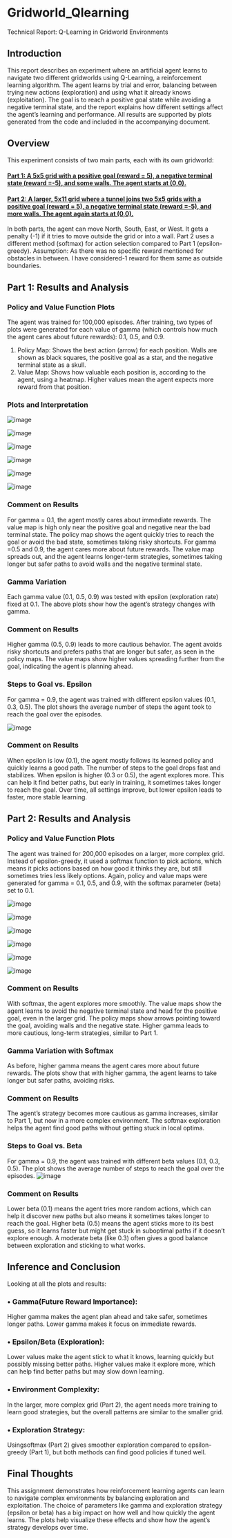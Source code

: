 # Gridworld_Qlearning 
Technical Report: Q-Learning in Gridworld Environments

## Introduction
 This report describes an experiment where an artificial agent learns to navigate two different gridworlds using
 Q-Learning, a reinforcement learning algorithm. The agent learns by trial and error, balancing between trying
 new actions (exploration) and using what it already knows (exploitation). The goal is to reach a positive
 goal state while avoiding a negative terminal state, and the report explains how different settings affect the
 agent’s learning and performance. All results are supported by plots generated from the code and included
 in the accompanying document.
## Overview
 This experiment consists of two main parts, each with its own gridworld:
 #### <ins>Part 1: A 5x5 grid with a positive goal (reward = 5), a negative terminal state (reward =-5), and some walls. The agent starts at (0,0).</ins>
 #### <ins>Part 2: A larger, 5x11 grid where a tunnel joins two 5x5 grids with a positive goal (reward = 5), a negative terminal state (reward =-5), and more walls. The agent again starts at (0,0).</ins>
 In both parts, the agent can move North, South, East, or West. It gets a penalty (-1) if it tries to move
 outside the grid or into a wall. Part 2 uses a different method (softmax) for action selection compared to
 Part 1 (epsilon-greedy).
 Assumption: As there was no specific reward mentioned for obstacles in between. I have considered-1
 reward for them same as outside boundaries.
 
## Part 1: Results and Analysis
### Policy and Value Function Plots
 The agent was trained for 100,000 episodes. After training, two types of plots were generated for each value
 of gamma (which controls how much the agent cares about future rewards): 0.1, 0.5, and 0.9.
 1. Policy Map: Shows the best action (arrow) for each position. Walls are shown as black squares, the
 positive goal as a star, and the negative terminal state as a skull.
 2. Value Map: Shows how valuable each position is, according to the agent, using a heatmap. Higher
 values mean the agent expects more reward from that position.

### Plots and Interpretation

![image](https://github.com/user-attachments/assets/6ba22f3a-2e8e-4c42-ba94-5deb3d125e62)

![image](https://github.com/user-attachments/assets/f3379679-0352-4f2e-814f-6bdeab63a532)

![image](https://github.com/user-attachments/assets/1e2960b7-134f-4b58-9d55-029a72d739e4)

![image](https://github.com/user-attachments/assets/6d8bead7-0cba-40dc-a416-afe2bbf0d35c)

![image](https://github.com/user-attachments/assets/590055a9-317c-4b74-8e11-1a5bf89972f2)

![image](https://github.com/user-attachments/assets/45108540-8d9d-46db-bfa4-829493ab89a7)


### Comment on Results
 For gamma = 0.1, the agent mostly cares about immediate rewards. The value map is high only near the
 positive goal and negative near the bad terminal state. The policy map shows the agent quickly tries to reach
 the goal or avoid the bad state, sometimes taking risky shortcuts.
 For gamma =0.5 and 0.9, the agent cares more about future rewards. The value map spreads out, and the
 agent learns longer-term strategies, sometimes taking longer but safer paths to avoid walls and the negative
 terminal state.
 
### Gamma Variation
 Each gamma value (0.1, 0.5, 0.9) was tested with epsilon (exploration rate) fixed at 0.1. The above plots
 show how the agent’s strategy changes with gamma.
 
### Comment on Results
 Higher gamma (0.5, 0.9) leads to more cautious behavior. The agent avoids risky shortcuts and prefers paths
 that are longer but safer, as seen in the policy maps. The value maps show higher values spreading further
 from the goal, indicating the agent is planning ahead.
 
### Steps to Goal vs. Epsilon
 For gamma = 0.9, the agent was trained with different epsilon values (0.1, 0.3, 0.5). The plot shows the
 average number of steps the agent took to reach the goal over the episodes.
 
![image](https://github.com/user-attachments/assets/b48762a7-358b-493e-96ea-851b06bf2270)

### Comment on Results
 When epsilon is low (0.1), the agent mostly follows its learned policy and quickly learns a good path. The
 number of steps to the goal drops fast and stabilizes.
 When epsilon is higher (0.3 or 0.5), the agent explores more. This can help it find better paths, but early
 in training, it sometimes takes longer to reach the goal. Over time, all settings improve, but lower epsilon
 leads to faster, more stable learning.
 
## Part 2: Results and Analysis
### Policy and Value Function Plots
 The agent was trained for 200,000 episodes on a larger, more complex grid. Instead of epsilon-greedy, it used
 a softmax function to pick actions, which means it picks actions based on how good it thinks they are, but
 still sometimes tries less likely options.
 Again, policy and value maps were generated for gamma = 0.1, 0.5, and 0.9, with the softmax parameter
 (beta) set to 0.1.

![image](https://github.com/user-attachments/assets/9aa133e5-9a69-4b01-80e8-9fe2e4f5944c)

![image](https://github.com/user-attachments/assets/f60ca73d-56cf-4fe4-aff7-515c35482f84)

![image](https://github.com/user-attachments/assets/0d40a728-1800-45ad-ad71-666ba98ace55)

![image](https://github.com/user-attachments/assets/8b5eb35d-4821-42a2-b837-78aad2bb5f05)

![image](https://github.com/user-attachments/assets/64726423-308a-4387-8b9e-3959af66a655)

![image](https://github.com/user-attachments/assets/ad444dff-9132-4a90-95de-8166d95c2f15)


### Comment on Results
 With softmax, the agent explores more smoothly. The value maps show the agent learns to avoid the negative
 terminal state and head for the positive goal, even in the larger grid. The policy maps show arrows pointing
 toward the goal, avoiding walls and the negative state. Higher gamma leads to more cautious, long-term
 strategies, similar to Part 1.

### Gamma Variation with Softmax
 As before, higher gamma means the agent cares more about future rewards. The plots show that with higher
 gamma, the agent learns to take longer but safer paths, avoiding risks.
 
### Comment on Results
 The agent’s strategy becomes more cautious as gamma increases, similar to Part 1, but now in a more
 complex environment. The softmax exploration helps the agent find good paths without getting stuck in
 local optima. 
 
### Steps to Goal vs. Beta
 For gamma = 0.9, the agent was trained with different beta values (0.1, 0.3, 0.5). The plot shows the average
 number of steps to reach the goal over the episodes.
![image](https://github.com/user-attachments/assets/ea41d270-5da7-4859-82a8-0adb089b4053)

### Comment on Results
 Lower beta (0.1) means the agent tries more random actions, which can help it discover new paths but also
 means it sometimes takes longer to reach the goal. Higher beta (0.5) means the agent sticks more to its best
 guess, so it learns faster but might get stuck in suboptimal paths if it doesn’t explore enough. A moderate
 beta (like 0.3) often gives a good balance between exploration and sticking to what works.

## Inference and Conclusion
 Looking at all the plots and results:
 ### • Gamma(Future Reward Importance): 
 Higher gamma makes the agent plan ahead and take safer, sometimes longer paths. Lower gamma makes it focus on immediate rewards.
 ### • Epsilon/Beta (Exploration):
 Lower values make the agent stick to what it knows, learning quickly but possibly missing better paths. Higher values make it explore more, which can help find better paths
 but may slow down learning.
 ### • Environment Complexity: 
 In the larger, more complex grid (Part 2), the agent needs more training to learn good strategies, but the overall patterns are similar to the smaller grid.
 ### • Exploration Strategy: 
 Usingsoftmax (Part 2) gives smoother exploration compared to epsilon-greedy (Part 1), but both methods can find good policies if tuned well.
 
 ## Final Thoughts
 This assignment demonstrates how reinforcement learning agents can learn to navigate complex environments
 by balancing exploration and exploitation. The choice of parameters like gamma and exploration strategy
 (epsilon or beta) has a big impact on how well and how quickly the agent learns. The plots help visualize
 these effects and show how the agent’s strategy develops over time.
 
